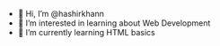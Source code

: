 - 👋 Hi, I’m @hashirkhann
- 👀 I’m interested in learning about Web Development
- 🌱 I’m currently learning HTML basics

<!---
hashirkhann/hashirkhann is a ✨ special ✨ repository because its `README.md` (this file) appears on your GitHub profile.
You can click the Preview link to take a look at your changes.
--->

